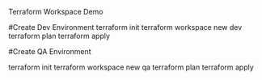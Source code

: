Terraform Workspace Demo

#Create Dev Environment 
terraform init
terraform workspace new dev 
terraform plan
terraform apply

#Create QA Environment

terraform init
terraform workspace new qa 
terraform plan
terraform apply


